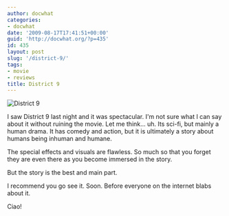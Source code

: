 ```yaml
---
author: docwhat
categories:
- docwhat
date: '2009-08-17T17:41:51+00:00'
guid: 'http://docwhat.org/?p=435'
id: 435
layout: post
slug: '/district-9/'
tags:
- movie
- reviews
title: District 9
---
```


![District
9](https://upload.wikimedia.org/wikipedia/en/d/d7/District_nine_ver2.jpg)

I saw District 9 last night and it was spectacular. I'm not sure what I
can say about it without ruining the movie. Let me think... uh. Its
sci-fi, but mainly a human drama. It has comedy and action, but it is
ultimately a story about humans being inhuman and humane.

The special effects and visuals are flawless. So much so that you forget
they are even there as you become immersed in the story.

But the story is the best and main part.

I recommend you go see it. Soon. Before everyone on the internet blabs
about it.

Ciao!
